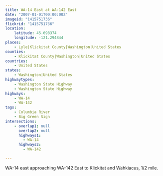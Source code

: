 ```yaml
---
title: WA-14 East at WA-142 East
date: "2007-01-01T00:00:00Z"
imageid: "1415751736"
flickrid: "1415751736"
location:
    latitude: 45.698374
    longitude: -121.294844
places:
    - Lyle|Klickitat County|Washington|United States
counties:
    - Klickitat County|Washington|United States
countries:
    - United States
states:
    - Washington|United States
highwaytypes:
    - Washington State Highway
    - Washington State Highway
highways:
    - WA-14
    - WA-142
tags:
    - Columbia River
    - Big Green Sign
intersections:
    - overlap1: null
      overlap2: null
      highways1:
        - WA-14
      highways2:
        - WA-142

---
```

WA-14 east approaching WA-142 East to Klickitat and Wahkiacus, 1/2 mile.